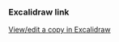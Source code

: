 ### Excalidraw link

[View/edit a copy in Excalidraw](https://excalidraw.com/#json=kVG5PV-fop3Ss8EE1oZrC,ZxAUsEBOtbBinZeHAXuhjg)

